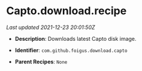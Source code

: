 # Capto.download.recipe

_Last updated 2021-12-23 20:01:50Z_

- **Description**: Downloads latest Capto disk image.

- **Identifier**: `com.github.foigus.download.capto`

- **Parent Recipes**: `None`
